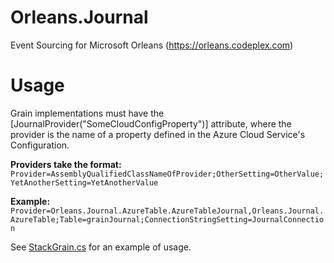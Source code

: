 Orleans.Journal
===============

Event Sourcing for Microsoft Orleans (https://orleans.codeplex.com)

# Usage
Grain implementations must have the [JournalProvider("SomeCloudConfigProperty")] attribute, where the provider is the name of a property defined in the Azure Cloud Service's Configuration.

**Providers take the format:**
`Provider=AssemblyQualifiedClassNameOfProvider;OtherSetting=OtherValue;YetAnotherSetting=YetAnotherValue`
  
**Example:**
`Provider=Orleans.Journal.AzureTable.AzureTableJournal,Orleans.Journal.AzureTable;Table=grainJournal;ConnectionStringSetting=JournalConnection`


See [StackGrain.cs](https://github.com/daprlabs/Orleans.Journal/blob/master/TestGrains/StackGrain.cs) for an example of usage.
